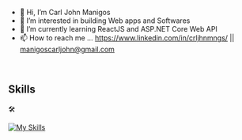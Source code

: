 - 👋 Hi, I’m Carl John Manigos
- 👀 I’m interested in building Web apps and Softwares
- 🌱 I’m currently learning ReactJS and ASP.NET Core Web API
- 📫 How to reach me ... 
https://www.linkedin.com/in/crljhnmngs/ ||
manigoscarljohn@gmail.com

<br />

<h2> Skills </h2> 🛠️

[![My Skills](https://skillicons.dev/icons?i=html,css,js,react,ts,dotnet,sass,tailwind,cs,php,mysql,git)](https://skillicons.dev)



